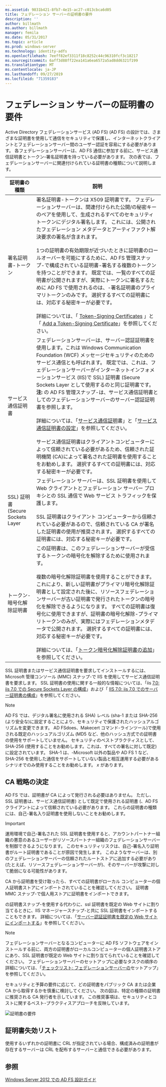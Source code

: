 ```yaml
---
ms.assetid: 9831b421-8fb7-4e15-ac27-c013cbca6d05
title: フェデレーション サーバーの証明書の要件
description: ''
author: billmath
ms.author: billmath
manager: femila
ms.date: 05/31/2017
ms.topic: article
ms.prod: windows-server
ms.technology: identity-adfs
ms.openlocfilehash: 7eeff82ef3311f18c8252c44c96310fcf3c18217
ms.sourcegitcommit: 6aff3d88ff22ea141a6ea6572a5ad8dd6321f199
ms.translationtype: MT
ms.contentlocale: ja-JP
ms.lasthandoff: 09/27/2019
ms.locfileid: "71359183"
---
```

# <a name="certificate-requirements-for-federation-servers"></a>フェデレーション サーバーの証明書の要件

Active Directory フェデレーションサービス (AD FS) \(AD FS\) の設計では、さまざまな証明書を使用して通信をセキュリティで保護し、インターネットクライアントとフェデレーションサーバー間のユーザー認証を容易にする必要があります。 各フェデレーションサーバーは、AD FS 通信に参加する前に、サービス通信証明書とトークン\-署名証明書を持っている必要があります。 次の表では、フェデレーションサーバーに関連付けられている証明書の種類について説明します。  
  
|証明書の種類|説明|  
|--------------------|---------------|  
|署名証明書\-トークン|署名証明書\-トークンは X509 証明書です。 フェデレーションサーバーは、関連付けられた公開\/の秘密キーのペアを使用して、生成されるすべてのセキュリティトークンにデジタル署名します。 これには、公開されたフェデレーション メタデータとアーティファクト解決要求の署名が含まれます。<br /><br />1つの証明書の有効期限が近づいたときに証明書のロールオーバーを可能にするために、AD FS 管理スナップ\-で構成されている証明書\-署名する複数のトークンを持つことができます。 既定では、一覧のすべての証明書が公開されますが、実際にトークンに署名するために AD FS で使用されるのは、\-署名証明書のプライマリトークンのみです。 選択するすべての証明書には、対応する秘密キーが必要です。<br /><br />詳細については、「 [Token-Signing Certificates](Token-Signing-Certificates.md) 」と「 [Add a Token-Signing Certificate](../../ad-fs/deployment/Add-a-Token-Signing-Certificate.md)」を参照してください。|  
|サービス通信証明書|フェデレーションサーバーは、サーバー認証証明書を使用します。これは Windows Communication Foundation \(WCF\) メッセージセキュリティのためのサービス通信とも呼ばれます。 既定では、これは、フェデレーションサーバーがインターネットインフォメーションサービス \(IIS\)で SSL\) 証明書 \(Secure Sockets Layer として使用するのと同じ証明書です。 **注:** の AD FS 管理スナップ\-は、サービス通信証明書としてのフェデレーションサーバーのサーバー認証証明書を参照します。<br /><br />詳細については、「[サービス通信証明](Service-Communications-Certificates.md)書」と「[サービス通信証明書の設定](../../ad-fs/deployment/Set-a-Service-Communications-Certificate.md)」を参照してください。<br /><br />サービス通信証明書はクライアントコンピューターによって信頼されている必要があるため、信頼された証明機関 \(CA\)によって署名された証明書を使用することをお勧めします。 選択するすべての証明書には、対応する秘密キーが必要です。|  
|SSL\) 証明書 \(Secure Sockets Layer|フェデレーション サーバーは、SSL 証明書を使用して Web クライアントとフェデレーション サーバー プロキシとの SSL 通信で Web サービス トラフィックを保護します。<br /><br />SSL 証明書はクライアント コンピューターから信頼されている必要があるので、信頼されている CA が署名した証明書の使用が推奨されます。 選択するすべての証明書には、対応する秘密キーが必要です。|  
|トークン\-暗号化解除証明書|この証明書は、このフェデレーションサーバーが受信するトークンの暗号化を解除するために使用されます。<br /><br />複数の暗号化解除証明書を使用することができます。 これにより、新しい証明書がプライマリ暗号化解除証明書として設定された後に、リソースフェデレーションサーバーが古い証明書で発行されたトークンの暗号化を解除できるようになります。 すべての証明書は復号化に使用できますが、証明書の暗号化解除\-プライマリトークンのみが、実際にはフェデレーションメタデータで公開されます。 選択するすべての証明書には、対応する秘密キーが必要です。<br /><br />詳細については、「[トークン暗号化解除証明書の追加](../../ad-fs/deployment/Add-a-Token-Decrypting-Certificate.md)」を参照してください。|  
  
SSL 証明書またはサービス通信証明書を要求してインストールするには、Microsoft 管理コンソール \(MMC\) スナップ\-で IIS を使用してサービス通信証明書を要求します。 SSL 証明書の使用に関する一般的な情報については、「iis [7.0: iis 7.0 での Secure Sockets Layer の構成](https://go.microsoft.com/fwlink/?LinkID=108544)」および「 [IIS 7.0: iis 7.0 でのサーバー証明書の構成](https://go.microsoft.com/fwlink/?LinkID=108545)」を参照してください。  
  
> [!NOTE]  
> AD FS では、デジタル署名に使用される SHA\) レベル \(sha\-1 または SHA\-256 \(より安全な\)に設定することにより、セキュリティで保護されたハッシュアルゴリズムを変更できます。 AD FSdoes、Makecert コマンド\-ラインツール\)で使用される既定のハッシュアルゴリズム \(MD5 など、他のハッシュ方式での証明書の使用をサポートしていません。 セキュリティのベストプラクティスとして、SHA\-256 \(使用することをお勧めします。これは、すべての署名に対して既定\) に設定されています。 SHA\-1 は、\-Microsoft 以外の製品や AD FS 1 など、SHA\-256 を使用した通信をサポートしていない製品と相互運用する必要があるシナリオでのみ使用することをお勧めします。 *x* があります。  
  
## <a name="determining-your-ca-strategy"></a>CA 戦略の決定  
AD FS では、証明書が CA によって発行される必要はありません。 ただし、SSL 証明書は、サービス通信証明書\) として既定で使用される証明書 \(、AD FS クライアントによって信頼されている必要があります。 これらの証明書の種類には、自己\-署名入り証明書を使用しないことをお勧めします。  
  
> [!IMPORTANT]  
> 運用環境で自己\-署名された SSL 証明書を使用すると、アカウントパートナー組織の悪意のあるユーザーがリソースパートナー組織のフェデレーションサーバーを制御できるようになります。 このセキュリティリスクは、自己\-署名入り証明書がルート証明書であることが原因で発生します。 このようなサーバーは、別のフェデレーションサーバーの信頼されたルートストアに追加する必要があり \(たとえば、リソースフェデレーションサーバーが\)、そのサーバーが攻撃に対して脆弱になる可能性があります。  
  
CA から証明書を受け取ったら、すべての証明書がローカル コンピューターの個人証明書ストアにインポートされていることを確認してください。 証明書 MMC スナップ\-で個人用ストアに証明書をインポートできます。  
  
の証明書スナップ\-を使用する代わりに、ssl 証明書を既定の Web サイトに割り当てるときに、IIS マネージャースナップ\-と共に SSL 証明書をインポートすることもできます。 詳細については、「[サーバー認証証明書を既定の Web サイトにインポートする](../../ad-fs/deployment/Import-a-Server-Authentication-Certificate-to-the-Default-Web-Site.md)」を参照してください。  
  
> [!NOTE]  
> フェデレーションサーバーとなるコンピューターに AD FS ソフトウェアをインストールする前に、両方の証明書がローカルコンピューターの個人証明書ストアにあり、SSL 証明書が既定の Web サイトに割り当てられていることを確認してください。 フェデレーションサーバーのセットアップに必要なタスクの順序の詳細については、「[チェックリスト: フェデレーションサーバーの](../../ad-fs/deployment/Checklist--Setting-Up-a-Federation-Server.md)セットアップ」を参照してください。  
  
セキュリティと予算の要件に応じて、どの証明書をパブリック CA または企業 CA から取得するかを慎重に検討してください。 次の図は、特定の種類の証明書に推奨される CA 発行者を示しています。 この推奨事項は、セキュリティとコストに関するベスト\-プラクティスアプローチを反映しています。  
  
![証明書の要件](media/adfs2_fedserver_certstory_1.png)  
  
## <a name="certificate-revocation-lists"></a>証明書失効リスト  
使用するいずれかの証明書に CRL が指定されている場合、構成済みの証明書が存在するサーバーは CRL を配布するサーバーと通信できる必要があります。  
  
## <a name="see-also"></a>参照
[Windows Server 2012 での AD FS 設計ガイド](AD-FS-Design-Guide-in-Windows-Server-2012.md)
